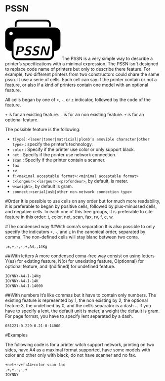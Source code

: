 # PSSN

![Logo](./pssnlogo.png)
The PSSN is a very simple way to describe a printer’s specifications with a minimal expression.
The PSSN is*n’t* designed to replace code name of printers but only to describe there feature. For example, two different printers from two constructors could share the same pssn.
It use a serie of cells. Each cell can say if the printer contain or not a feature, or also if a kind of printers contain one model with an optional feature.


All cells began by one of `+`, `-`, or `±` indicator, followed by the code of the feature.

`+` is for an existing feature.
`-` is for an non existing feature.
`±` is for an optional feature.


The possible feature is the following:

* `t[ype]:<laser|toner|matricial|plomb’s amovible character|other type>` : specify the printer’s technology.
* `color` : Specify if the printer use color or only support black.
* `net` : Specify if the printer use network connection.
* `scan` : Specify if the printer contain a scanner.
* `fax`
* `rv`
* `f:<maximal acceptable format>:<minimal acceptable format>`
* `c<longeur>:<largeur>:<profondeur>`, by default, is meter.
* `w<weight>`, by default is gram.
* `connect:<serial|usb|other non-network connection type>`


#Order
It is possible to use cells on any order but for much more readability, it is preferable to began by positive cells, followed by plus-minussed cells, and negative cells. In each one of this tree groups, it is preferable to cite feature in this order: t, color, net, scan, fax, rv, f, c, w.

#The condensed way
##With coma’s separation
It is also possible to only specify the indicators `+`, `-`, and `±` in the canonical order, separated by comma. The non-defined cells will stay blanc between two coma.

    ,±,+,-,-,+,A4,,14Kg

##With letters
A more condensed coma-free way consist on using letters Y(es) for existing feature, N(o) for unexisting feature, O(ptionnal) for optional feature, and I(ndifined) for undefined feature.

    IOYNNY-A4-I-14Kg
    IOYNNY-A4-I-14K
    IOYNNY-A4-I-14000

##With numbers
It’s like commas but it have to contain only numbers.
The existing feature is represented by 1, the non existing by 2, the optional feature 3, the undefined by 0, and the cell’s separator is a dash `-`. If you have to specify a lent, the default unit is meter, a weight the default is gram. For page format, you have to specify lent separated by a dash.

    031221-0.229-0.21-0-14000

#Examples

The following code is for a printer witch support network, printing on two sides, have A4 as a maximal format supported, have some models with color and other only with black, do not have scanner and no fax.

    +net+rv+f:A4±color-scan-fax
    ,±,+,-,-,+
    IOYNNY
